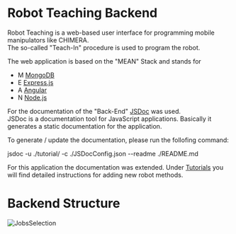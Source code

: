 # Robot Teaching Backend

Robot Teaching is a web-based user interface for programming mobile manipulators like CHIMERA.   
The so-called "Teach-In" procedure is used to program the robot. 


The web application is based on the "MEAN" Stack and stands for   

- M        [MongoDB](https://www.mongodb.com/de)
- E        [Express.js](https://expressjs.com/de/)
- A        [Angular](https://angular.io/guide/architecture)
- N        [Node.js](https://nodejs.org/en/)   

For the documentation of the "Back-End" [JSDoc](https://jsdoc.app/) was used.     
JSDoc is a documentation tool for JavaScript applications. Basically it generates a static documentation for the application. 

To generate / update the documentation, please run the follofing command:

jsdoc -u ./tutorial/ -c ./JSDocConfig.json  --readme ./README.md

For this application the documentation was extended. Under [Tutorials](../out/tutorial-extension.html) you will find detailed instructions for adding new robot methods. 

# Backend Structure  


![JobsSelection](../screenshots/diagrammMain.png)
